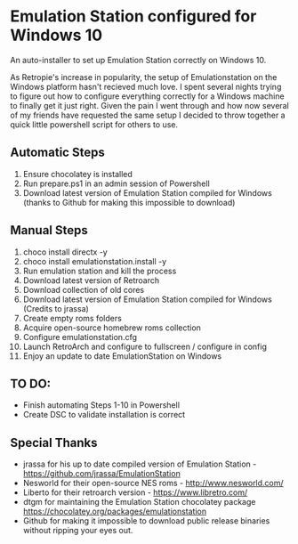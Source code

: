 Emulation Station configured for Windows 10
======

An auto-installer to set up Emulation Station correctly on Windows 10.

As Retropie's increase in popularity, the setup of Emulationstation on the Windows platform hasn't recieved much love. 
I spent several nights trying to figure out how to configure everything correctly for a Windows machine to finally get it just right. Given the pain I went through and how now several of my friends have requested the same setup I decided to throw together a quick little powershell script for others to use.


Automatic Steps
------
1. Ensure chocolatey is installed
2. Run prepare.ps1 in an admin session of Powershell
3. Download latest version of Emulation Station compiled for Windows (thanks to Github for making this impossible to download)

Manual Steps
------
1. choco install directx -y
2. choco install emulationstation.install -y
3. Run emulation station and kill the process
3. Download latest version of Retroarch
4. Download collection of old cores
5. Download latest version of Emulation Station compiled for Windows (Credits to jrassa)
6. Create empty roms folders
7. Acquire open-source homebrew roms collection
8. Configure emulationstation.cfg
9. Launch RetroArch and configure to fullscreen / configure in config
10. Enjoy an update to date EmulationStation on Windows


TO DO:
------
- Finish automating Steps 1-10 in Powershell
- Create DSC to validate installation is correct


Special Thanks
------
- jrassa for his up to date compiled version of Emulation Station - https://github.com/jrassa/EmulationStation
- Nesworld for their open-source NES roms - http://www.nesworld.com/
- Liberto for their retroarch version - https://www.libretro.com/
- dtgm for maintaining the Emulation Station chocolatey package https://chocolatey.org/packages/emulationstation
- Github for making it impossible to download public release binaries without ripping your eyes out.
